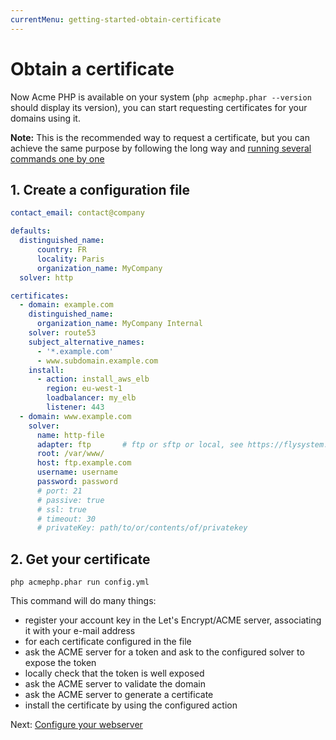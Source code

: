 ```yaml
---
currentMenu: getting-started-obtain-certificate
---
```


# Obtain a certificate

Now Acme PHP is available on your system (`php acmephp.phar --version` should display its version),
you can start requesting certificates for your domains using it.

**Note:** This is the recommended way to request a certificate, but you can
achieve the same purpose by following the long way and [running several
commands one by one](/documentation/getting-started/2-obtain-certificate-hard.html)

## 1. Create a configuration file

``` yaml
contact_email: contact@company

defaults:
  distinguished_name:
      country: FR
      locality: Paris
      organization_name: MyCompany
  solver: http

certificates:
  - domain: example.com
    distinguished_name:
      organization_name: MyCompany Internal
    solver: route53
    subject_alternative_names:
      - '*.example.com'
      - www.subdomain.example.com
    install:
      - action: install_aws_elb
        region: eu-west-1
        loadbalancer: my_elb
        listener: 443
  - domain: www.example.com
    solver:
      name: http-file
      adapter: ftp       # ftp or sftp or local, see https://flysystem.thephpleague.com/
      root: /var/www/
      host: ftp.example.com
      username: username
      password: password
      # port: 21
      # passive: true
      # ssl: true
      # timeout: 30
      # privateKey: path/to/or/contents/of/privatekey
```

## 2. Get your certificate

``` console
php acmephp.phar run config.yml
```

This command will do many things:
- register your account key in the Let's Encrypt/ACME server, associating it with your e-mail address
- for each certificate configured in the file
- ask the ACME server for a token and ask to the configured solver to expose the token
- locally check that the token is well exposed
- ask the ACME server to validate the domain
- ask the ACME server to generate a certificate
- install the certificate by using the configured action

Next: [Configure your webserver](/documentation/getting-started/3-configure-webserver.html)
